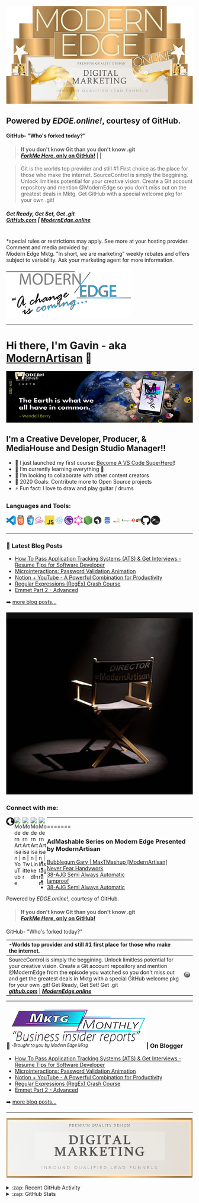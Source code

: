 ![Big Top](Crop-Top.png) 
## Powered by *EDGE.online!*, courtesy of GitHub.  
#### GitHub- "Who's forked today?" 
> #### If you don't know Git than you don't know .git <br />[***ForkMe Here***, only on GitHub!](https://github.com/ModernArtisan) |  |

> Git is the worlds top provider and still #1 First choice as the place for those who make the internet. SourceControl is simply the beggining. <br />
Unlock limitless potential for your creative vision. Create a Git account repository and mention @ModernEdge so you don't miss out on the greatest deals in Mktg.  Get GitHub with a special welcome pkg for your own .git! <br />
##### Get Ready, Get Set, Get .git <br />***[GitHub.com](https://github.com)*** | ***[ModernEdge.online](https://modernedge.online)***<br /><br />
*special rules or restrictions may apply. See more at your hosting provider. Comment and media provided by:<br />Modern Edge Mktg. "In short, we are marketing" weekly rebates and offers subject to variability. Ask your marketing agent for more information.  

![Change is coming](ChangeComing.png) 

---

# Hi there, I'm Gavin - aka [ModernArtisan](https://modernedge.online) 👋 

![buildbanner](buildbanner.png)

## I'm a Creative Developer, Producer, & MediaHouse and Design Studio Manager!!

- 🔭 I just launched my first course: [Become A VS Code SuperHero!][course]!
- 🌱 I’m currently learning everything 🤣
- 👯 I’m looking to collaborate with other content creators
- 🥅 2020 Goals: Contribute more to Open Source projects
- ⚡ Fun fact: I love to draw and play guitar / drums

### Languages and Tools:

[<img align="left" alt="Visual Studio Code" width="26px" src="https://raw.githubusercontent.com/github/explore/80688e429a7d4ef2fca1e82350fe8e3517d3494d/topics/visual-studio-code/visual-studio-code.png" />][webdevprofile]
[<img align="left" alt="HTML5" width="26px" src="https://raw.githubusercontent.com/github/explore/80688e429a7d4ef2fca1e82350fe8e3517d3494d/topics/html/html.png" />][webdevprofile]
[<img align="left" alt="CSS3" width="26px" src="https://raw.githubusercontent.com/github/explore/80688e429a7d4ef2fca1e82350fe8e3517d3494d/topics/css/css.png" />][webdevprofile]
[<img align="left" alt="Sass" width="26px" src="https://raw.githubusercontent.com/github/explore/80688e429a7d4ef2fca1e82350fe8e3517d3494d/topics/sass/sass.png" />][webdevprofile]
[<img align="left" alt="JavaScript" width="26px" src="https://raw.githubusercontent.com/github/explore/80688e429a7d4ef2fca1e82350fe8e3517d3494d/topics/javascript/javascript.png" />][webdevprofile]
[<img align="left" alt="React" width="26px" src="https://raw.githubusercontent.com/github/explore/80688e429a7d4ef2fca1e82350fe8e3517d3494d/topics/react/react.png" />][webdevprofile]
[<img align="left" alt="Gatsby" width="26px" src="https://raw.githubusercontent.com/github/explore/e94815998e4e0713912fed477a1f346ec04c3da2/topics/gatsby/gatsby.png" />][webdevprofile]
[<img align="left" alt="GraphQL" width="26px" src="https://raw.githubusercontent.com/github/explore/80688e429a7d4ef2fca1e82350fe8e3517d3494d/topics/graphql/graphql.png" />][webdevprofile]
[<img align="left" alt="Node.js" width="26px" src="https://raw.githubusercontent.com/github/explore/80688e429a7d4ef2fca1e82350fe8e3517d3494d/topics/nodejs/nodejs.png" />][webdevprofile]
[<img align="left" alt="Deno" width="26px" src="https://raw.githubusercontent.com/github/explore/361e2821e2dea67711cde99c9c40ed357061cf27/topics/deno/deno.png" />][webdevprofile]
[<img align="left" alt="SQL" width="26px" src="https://raw.githubusercontent.com/github/explore/80688e429a7d4ef2fca1e82350fe8e3517d3494d/topics/sql/sql.png" />][webdevprofile]
[<img align="left" alt="MySQL" width="26px" src="https://raw.githubusercontent.com/github/explore/80688e429a7d4ef2fca1e82350fe8e3517d3494d/topics/mysql/mysql.png" />][webdevprofile]
[<img align="left" alt="MongoDB" width="26px" src="https://raw.githubusercontent.com/github/explore/80688e429a7d4ef2fca1e82350fe8e3517d3494d/topics/mongodb/mongodb.png" />][webdevprofile]
[<img align="left" alt="Git" width="26px" src="https://raw.githubusercontent.com/github/explore/80688e429a7d4ef2fca1e82350fe8e3517d3494d/topics/git/git.png" />][webdevprofile]
[<img align="left" alt="GitHub" width="26px" src="https://raw.githubusercontent.com/github/explore/78df643247d429f6cc873026c0622819ad797942/topics/github/github.png" />][webdevprofile]
[<img align="left" alt="Terminal" width="26px" src="https://raw.githubusercontent.com/github/explore/80688e429a7d4ef2fca1e82350fe8e3517d3494d/topics/terminal/terminal.png" />][webdevprofile]

<br />
<br />

--- 

### 📕 Latest Blog Posts

<!-- BLOG-POST-LIST:START -->
- [How To Pass Application Tracking Systems &lpar;ATS&rpar; &amp; Get Interviews - Resume Tips for Software Developer](https://dev.to/codestackr/how-to-pass-application-tracking-systems-ats-get-interviews-resume-tips-for-software-developer-4bmo)
- [Microinteractions: Password Validation Animation](https://dev.to/codestackr/microinteractions-password-validation-animation-5629)
- [Notion + YouTube - A Powerful Combination for Productivity](https://dev.to/codestackr/notion-youtube-a-powerful-combination-for-productivity-1def)
- [Regular Expressions &lpar;RegEx&rpar; Crash Course](https://dev.to/codestackr/regular-expressions-regex-crash-course-248n)
- [Emmet Part 2 - Advanced](https://dev.to/codestackr/emmet-part-2-advanced-4c65)
<!-- BLOG-POST-LIST:END -->

➡️ [more blog posts...](https://codestackr.com) 

![Directors Chair](Directors-chair.png)

### Connect with me:

[<img align="left" alt="modernedge.online" width="22px" src="https://raw.githubusercontent.com/iconic/open-iconic/master/svg/globe.svg" />][website]
[<img align="left" alt="ModernArtisan | YouTube" width="22px" src="https://cdn.jsdelivr.net/npm/simple-icons@v3/icons/youtube.svg" />][youtube]
[<img align="left" alt="ModernArtisan | Twitter" width="22px" src="https://cdn.jsdelivr.net/npm/simple-icons@v3/icons/twitter.svg" />][twitter]
[<img align="left" alt="ModernArtisan | LinkedIn" width="22px" src="https://cdn.jsdelivr.net/npm/simple-icons@v3/icons/linkedin.svg" />][website]
[<img align="left" alt="ModernArtisan | Instagram" width="22px" src="https://cdn.jsdelivr.net/npm/simple-icons@v3/icons/instagram.svg" />][instagram]

---
=======
### AdMashable Series on Modern Edge Presented by ModernArtisan

<!-- YOUTUBE:START -->
- [Bubblegum Gary | MaxTMashup [ModernArtisan]](https://www.youtube.com/watch?v=06wkQMgeu0k)
- [Never Fear Handywork](https://www.youtube.com/watch?v=KHkCMDj81Ec)
- [38-AJG Semi Always Automatic](https://www.youtube.com/watch?v=9LD826Fqu8c)
- [Iamproof](https://www.youtube.com/watch?v=EHukeKXy9oU)
- [38-AJG Semi Always Automatic](https://www.youtube.com/watch?v=3Wm9Fbg3Zuw)
<!-- YOUTUBE:END -->

Powered by *EDGE.online!*, courtesy of GitHub. 

> #### If you don't know Git than you don't know .git <br />[***ForkMe Here***, only on GitHub!](https://github.com/ModernArtisan) <br />
GitHub- "Who's forked today?"

| -Worlds top provider and still #1 first place for those who make the internet. |  |
| :--- | :---: |
| SourceControl is simply the beggining. Unlock limitless potential for your creative vision. Create a Git account repository and mention @ModernEdge from the episode you watched so you don't miss out and get the greatest deals in Mktg with a special GitHub welcome pkg for your own .git! Get Ready, Get Set!  Get .git <br /> ***[github.com](https://github.com)*** \| ***[ModernEdge.online](https://modernedge.online)*** | ![gitbutton](gitbutton.png) |

---

### 📕 ![MoMktg](Mo-Mktg.png) | On Blogger
<!-- BLOG-POST-LIST:START -->
- [How To Pass Application Tracking Systems &lpar;ATS&rpar; &amp; Get Interviews - Resume Tips for Software Developer](https://dev.to/codestackr/how-to-pass-application-tracking-systems-ats-get-interviews-resume-tips-for-software-developer-4bmo)
- [Microinteractions: Password Validation Animation](https://dev.to/codestackr/microinteractions-password-validation-animation-5629)
- [Notion + YouTube - A Powerful Combination for Productivity](https://dev.to/codestackr/notion-youtube-a-powerful-combination-for-productivity-1def)
- [Regular Expressions &lpar;RegEx&rpar; Crash Course](https://dev.to/codestackr/regular-expressions-regex-crash-course-248n)
- [Emmet Part 2 - Advanced](https://dev.to/codestackr/emmet-part-2-advanced-4c65)
<!-- BLOG-POST-LIST:END -->

➡️ [more blog posts...](https://modernedge.online/posts)

---

![digital banner](Marketing-banner.png)

<details>
  <summary>:zap: Recent GitHub Activity</summary>
  
<!--START_SECTION:activity-->
1. ❗️ Closed issue [#15](https://github.com/codeSTACKr/video-source-code-create-nft-collection/issues/15) in [codeSTACKr/video-source-code-create-nft-collection](https://github.com/codeSTACKr/video-source-code-create-nft-collection)
2. 🗣 Commented on [#15](https://github.com/codeSTACKr/video-source-code-create-nft-collection/issues/15) in [codeSTACKr/video-source-code-create-nft-collection](https://github.com/codeSTACKr/video-source-code-create-nft-collection)
3. ❗️ Closed issue [#13](https://github.com/codeSTACKr/video-source-code-create-nft-collection/issues/13) in [codeSTACKr/video-source-code-create-nft-collection](https://github.com/codeSTACKr/video-source-code-create-nft-collection)
4. 🗣 Commented on [#13](https://github.com/codeSTACKr/video-source-code-create-nft-collection/issues/13) in [codeSTACKr/video-source-code-create-nft-collection](https://github.com/codeSTACKr/video-source-code-create-nft-collection)
5. 🗣 Commented on [#12](https://github.com/codeSTACKr/video-source-code-create-nft-collection/issues/12) in [codeSTACKr/video-source-code-create-nft-collection](https://github.com/codeSTACKr/video-source-code-create-nft-collection)
<!--END_SECTION:activity-->

</details>

<details>
  <summary>:zap: GitHub Stats</summary>

  <img align="left" alt="ModernArtisan's GitHub Stats" src="https://github-readme-stats.modernartisan.vercel.app/api?username=ModernArtisan&show_icons=true&hide_border=true" />

</details>

[website]: https://modernedge.online
[course]: http://vsCodeHero.com
[twitter]: https://twitter.com/codeSTACKr
[youtube]: https://youtube.com/channel/UCgODHZ6Y7zvN68_RDBVWqNA
[instagram]: https://instagram.com/gavin14all
[webdevprofile]: https://developers.google.com/profile/u/118120163720721134905?utm_source=developers.google.com
[reactplaylist]: https://www.youtube.com/playlist?list=PLkwxH9e_vrAK4TdffpxKY3QGyHCpxFcQ0